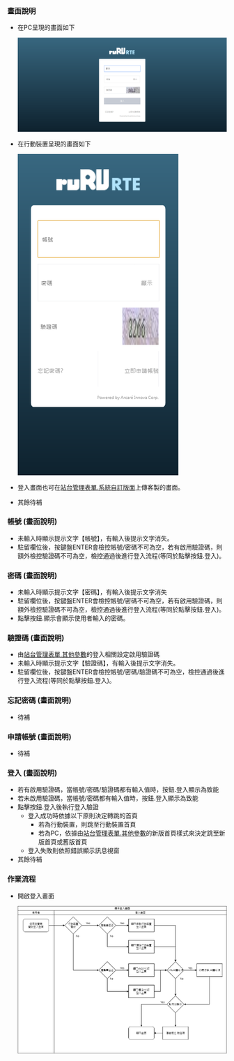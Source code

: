 ﻿### <div id="view">畫面說明</div>
* 在PC呈現的畫面如下

    ![登入畫面]

* 在行動裝置呈現的畫面如下

    ![登入畫面行動裝置]

* 登入畫面也可在[站台管理表單.系統自訂版面]()上傳客製的畫面。
* 其餘待補

### <div id="account">帳號 <path>(畫面說明)</path></div>
* 未輸入時顯示提示文字【帳號】，有輸入後提示文字消失。
* 駐留欄位後，按鍵盤ENTER會檢控帳號/密碼不可為空，若有啟用驗證碼，則額外檢控驗證碼不可為空，檢控通過後進行登入流程(等同於點擊按鈕.登入)。

### <div id="password">密碼 <path>(畫面說明)</path></div>
* 未輸入時顯示提示文字【密碼】，有輸入後提示文字消失
* 駐留欄位後，按鍵盤ENTER會檢控帳號/密碼不可為空，若有啟用驗證碼，則額外檢控驗證碼不可為空，檢控通過後進行登入流程(等同於點擊按鈕.登入)。
* 點擊按鈕.顯示會顯示使用者輸入的密碼。

### <div id="captcha">驗證碼 <path>(畫面說明)</path></div>
* 由[站台管理表單.其他參數](../../SITE/otherparameter/README.md)的登入相關設定啟用驗證碼
* 未輸入時顯示提示文字【驗證碼】，有輸入後提示文字消失。
* 駐留欄位後，按鍵盤ENTER會檢控帳號/密碼/驗證碼不可為空，檢控通過後進行登入流程(等同於點擊按鈕.登入)。

### <div id="forgetpassword">忘記密碼 <path>(畫面說明)</path></div>
* 待補

### <div id="applyaccount">申請帳號 <path>(畫面說明)</path></div>
* 待補

### <div id="login">登入 <path>(畫面說明)</path></div>
* 若有啟用驗證碼，當帳號/密碼/驗證碼都有輸入值時，按鈕.登入顯示為致能
* 若未啟用驗證碼，當帳號/密碼都有輸入值時，按鈕.登入顯示為致能
* 點擊按鈕.登入後執行登入驗證
    * 登入成功時依據以下原則決定轉跳的首頁
        * 若為行動裝置，則跳至行動裝置首頁
        * 若為PC，依據由[站台管理表單.其他參數](../../SITE/otherparameter/README.md)的新版首頁樣式來決定跳至新版首頁或舊版首頁
    * 登入失敗則依照錯誤顯示訊息視窗
* 其餘待補

### <div id="action">作業流程</div>
* 開啟登入畫面

    ![開啟畫面]

[登入畫面]:attachment/login.png "登入畫面"
[登入畫面行動裝置]:attachment/loginmobile.png "登入畫面行動裝置"
[開啟畫面]:attachment/login_open.png "開啟畫面"
